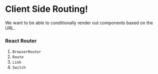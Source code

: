 # Client Side Routing!

We want to be able to conditionally render out components based on the URL.

### React Router

1. `BrowserRouter`
2. `Route`
3. `Link`
4. `Switch`
